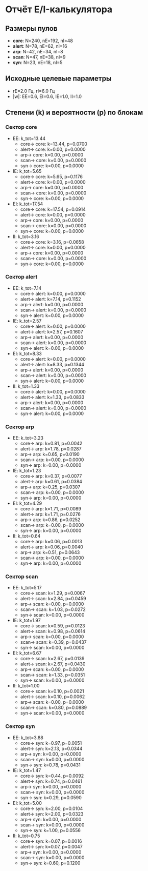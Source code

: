 # Отчёт E/I-калькулятора

## Размеры пулов

- **core**: N=240, nE=192, nI=48
- **alert**: N=78, nE=62, nI=16
- **arp**: N=42, nE=34, nI=8
- **scan**: N=47, nE=38, nI=9
- **syn**: N=23, nE=18, nI=5

## Исходные целевые параметры

- rE=2.0 Гц, rI=6.0 Гц
- |w|: EE=0.6, EI=0.6, IE=1.0, II=1.0

## Степени (k) и вероятности (p) по блокам

### Сектор core
- EE: k_tot=13.44
  - core-> core: k=13.44, p=0.0700
  - alert-> core: k=0.00, p=0.0000
  - arp-> core: k=0.00, p=0.0000
  - scan-> core: k=0.00, p=0.0000
  - syn-> core: k=0.00, p=0.0000
- IE: k_tot=5.65
  - core-> core: k=5.65, p=0.1176
  - alert-> core: k=0.00, p=0.0000
  - arp-> core: k=0.00, p=0.0000
  - scan-> core: k=0.00, p=0.0000
  - syn-> core: k=0.00, p=0.0000
- EI: k_tot=17.54
  - core-> core: k=17.54, p=0.0914
  - alert-> core: k=0.00, p=0.0000
  - arp-> core: k=0.00, p=0.0000
  - scan-> core: k=0.00, p=0.0000
  - syn-> core: k=0.00, p=0.0000
- II: k_tot=3.16
  - core-> core: k=3.16, p=0.0658
  - alert-> core: k=0.00, p=0.0000
  - arp-> core: k=0.00, p=0.0000
  - scan-> core: k=0.00, p=0.0000
  - syn-> core: k=0.00, p=0.0000

### Сектор alert
- EE: k_tot=7.14
  - core-> alert: k=0.00, p=0.0000
  - alert-> alert: k=7.14, p=0.1152
  - arp-> alert: k=0.00, p=0.0000
  - scan-> alert: k=0.00, p=0.0000
  - syn-> alert: k=0.00, p=0.0000
- IE: k_tot=2.57
  - core-> alert: k=0.00, p=0.0000
  - alert-> alert: k=2.57, p=0.1607
  - arp-> alert: k=0.00, p=0.0000
  - scan-> alert: k=0.00, p=0.0000
  - syn-> alert: k=0.00, p=0.0000
- EI: k_tot=8.33
  - core-> alert: k=0.00, p=0.0000
  - alert-> alert: k=8.33, p=0.1344
  - arp-> alert: k=0.00, p=0.0000
  - scan-> alert: k=0.00, p=0.0000
  - syn-> alert: k=0.00, p=0.0000
- II: k_tot=1.33
  - core-> alert: k=0.00, p=0.0000
  - alert-> alert: k=1.33, p=0.0833
  - arp-> alert: k=0.00, p=0.0000
  - scan-> alert: k=0.00, p=0.0000
  - syn-> alert: k=0.00, p=0.0000

### Сектор arp
- EE: k_tot=3.23
  - core-> arp: k=0.81, p=0.0042
  - alert-> arp: k=1.78, p=0.0287
  - arp-> arp: k=0.65, p=0.0190
  - scan-> arp: k=0.00, p=0.0000
  - syn-> arp: k=0.00, p=0.0000
- IE: k_tot=1.23
  - core-> arp: k=0.37, p=0.0077
  - alert-> arp: k=0.61, p=0.0384
  - arp-> arp: k=0.25, p=0.0307
  - scan-> arp: k=0.00, p=0.0000
  - syn-> arp: k=0.00, p=0.0000
- EI: k_tot=4.29
  - core-> arp: k=1.71, p=0.0089
  - alert-> arp: k=1.71, p=0.0276
  - arp-> arp: k=0.86, p=0.0252
  - scan-> arp: k=0.00, p=0.0000
  - syn-> arp: k=0.00, p=0.0000
- II: k_tot=0.64
  - core-> arp: k=0.06, p=0.0013
  - alert-> arp: k=0.06, p=0.0040
  - arp-> arp: k=0.51, p=0.0643
  - scan-> arp: k=0.00, p=0.0000
  - syn-> arp: k=0.00, p=0.0000

### Сектор scan
- EE: k_tot=5.17
  - core-> scan: k=1.29, p=0.0067
  - alert-> scan: k=2.84, p=0.0459
  - arp-> scan: k=0.00, p=0.0000
  - scan-> scan: k=1.03, p=0.0272
  - syn-> scan: k=0.00, p=0.0000
- IE: k_tot=1.97
  - core-> scan: k=0.59, p=0.0123
  - alert-> scan: k=0.98, p=0.0614
  - arp-> scan: k=0.00, p=0.0000
  - scan-> scan: k=0.39, p=0.0437
  - syn-> scan: k=0.00, p=0.0000
- EI: k_tot=6.67
  - core-> scan: k=2.67, p=0.0139
  - alert-> scan: k=2.67, p=0.0430
  - arp-> scan: k=0.00, p=0.0000
  - scan-> scan: k=1.33, p=0.0351
  - syn-> scan: k=0.00, p=0.0000
- II: k_tot=1.00
  - core-> scan: k=0.10, p=0.0021
  - alert-> scan: k=0.10, p=0.0062
  - arp-> scan: k=0.00, p=0.0000
  - scan-> scan: k=0.80, p=0.0889
  - syn-> scan: k=0.00, p=0.0000

### Сектор syn
- EE: k_tot=3.88
  - core-> syn: k=0.97, p=0.0051
  - alert-> syn: k=2.13, p=0.0344
  - arp-> syn: k=0.00, p=0.0000
  - scan-> syn: k=0.00, p=0.0000
  - syn-> syn: k=0.78, p=0.0431
- IE: k_tot=1.47
  - core-> syn: k=0.44, p=0.0092
  - alert-> syn: k=0.74, p=0.0461
  - arp-> syn: k=0.00, p=0.0000
  - scan-> syn: k=0.00, p=0.0000
  - syn-> syn: k=0.29, p=0.0590
- EI: k_tot=5.00
  - core-> syn: k=2.00, p=0.0104
  - alert-> syn: k=2.00, p=0.0323
  - arp-> syn: k=0.00, p=0.0000
  - scan-> syn: k=0.00, p=0.0000
  - syn-> syn: k=1.00, p=0.0556
- II: k_tot=0.75
  - core-> syn: k=0.07, p=0.0016
  - alert-> syn: k=0.07, p=0.0047
  - arp-> syn: k=0.00, p=0.0000
  - scan-> syn: k=0.00, p=0.0000
  - syn-> syn: k=0.60, p=0.1200
